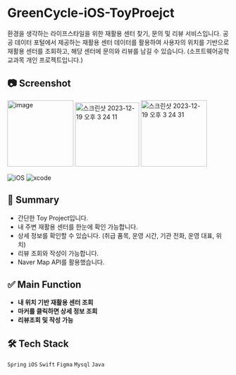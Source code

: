 # GreenCycle-iOS-ToyProejct
환경을 생각하는 라이프스타일을 위한 재활용 센터 찾기, 문의 및 리뷰 서비스입니다. 공공 데이터 포털에서 제공하는 재활용 센터 데이터를 활용하여 사용자의 위치를 기반으로 재활용 센터를 조회하고, 해당 센터에 문의와 리뷰를 남길 수 있습니다.
(소프트웨어공학 교과목 개인 프로젝트입니다.)

## 📷 Screenshot
<p>
<img width="150" alt="image" src="https://github.com/Eunice991217/GreenCycle-iOS-ToyProject/assets/101406317/b4f122de-44ac-4627-8b4a-15118ccb163a">
<img width="145" alt="스크린샷 2023-12-19 오후 3 24 11" src="https://github.com/Eunice991217/GreenCycle-iOS-ToyProject/assets/101406317/5e4f7181-3cd5-4bd7-9a8f-5813a5755d5f">
<img width="150" alt="스크린샷 2023-12-19 오후 3 24 31" src="https://github.com/Eunice991217/GreenCycle-iOS-ToyProject/assets/101406317/7105a562-d2f7-4eca-8c22-ac2287beea83">
</p>

![iOS](https://img.shields.io/badge/iOS-000000?style=for-the-badge&logo=ios&logoColor=white)
![xcode](https://img.shields.io/badge/Xcode-007ACC?style=for-the-badge&logo=Xcode&logoColor=white)

## 📝 Summary 

- 간단한 Toy Project입니다.
- 내 주변 재활용 센터를 한눈에 확인 가능합니다.
- 상세 정보를 확인할 수 있습니다. (취급 품목, 운영 시간, 기관 전화, 운영 대표, 위치)
- 리뷰 조회와 작성이 가능합니다.
- Naver Map API를 활용했습니다.

## ✅ Main Function 

- **내 위치 기반 재활용 센터 조회** 
- **마커를 클릭하면 상세 정보 조회**
- **리뷰조회 및 작성 가능**

## 🛠️ Tech Stack

 `Spring`  `iOS` `Swift` `Figma`  `Mysql` `Java`
